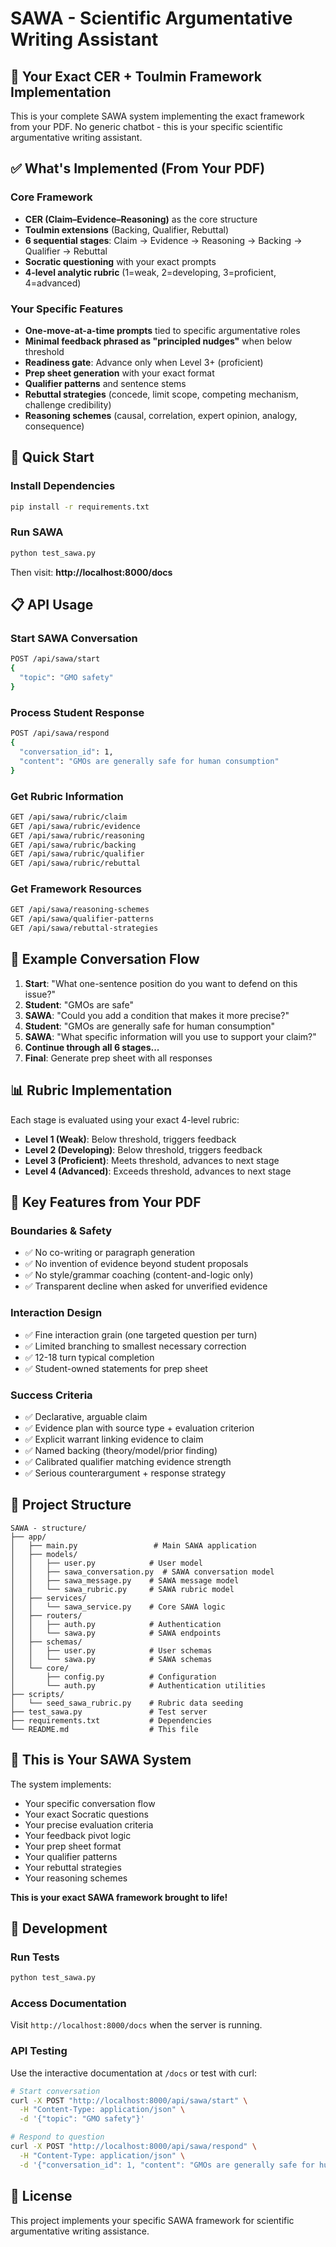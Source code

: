 # SAWA - Scientific Argumentative Writing Assistant

## 🎯 **Your Exact CER + Toulmin Framework Implementation**

This is your complete SAWA system implementing the exact framework from your PDF. No generic chatbot - this is your specific scientific argumentative writing assistant.

## ✅ **What's Implemented (From Your PDF)**

### **Core Framework**
- **CER (Claim–Evidence–Reasoning)** as the core structure
- **Toulmin extensions** (Backing, Qualifier, Rebuttal)
- **6 sequential stages**: Claim → Evidence → Reasoning → Backing → Qualifier → Rebuttal
- **Socratic questioning** with your exact prompts
- **4-level analytic rubric** (1=weak, 2=developing, 3=proficient, 4=advanced)

### **Your Specific Features**
- **One-move-at-a-time prompts** tied to specific argumentative roles
- **Minimal feedback phrased as "principled nudges"** when below threshold
- **Readiness gate**: Advance only when Level 3+ (proficient)
- **Prep sheet generation** with your exact format
- **Qualifier patterns** and sentence stems
- **Rebuttal strategies** (concede, limit scope, competing mechanism, challenge credibility)
- **Reasoning schemes** (causal, correlation, expert opinion, analogy, consequence)

## 🚀 **Quick Start**

### **Install Dependencies**
```bash
pip install -r requirements.txt
```

### **Run SAWA**
```bash
python test_sawa.py
```

Then visit: **http://localhost:8000/docs**

## 📋 **API Usage**

### **Start SAWA Conversation**
```bash
POST /api/sawa/start
{
  "topic": "GMO safety"
}
```

### **Process Student Response**
```bash
POST /api/sawa/respond
{
  "conversation_id": 1,
  "content": "GMOs are generally safe for human consumption"
}
```

### **Get Rubric Information**
```bash
GET /api/sawa/rubric/claim
GET /api/sawa/rubric/evidence
GET /api/sawa/rubric/reasoning
GET /api/sawa/rubric/backing
GET /api/sawa/rubric/qualifier
GET /api/sawa/rubric/rebuttal
```

### **Get Framework Resources**
```bash
GET /api/sawa/reasoning-schemes
GET /api/sawa/qualifier-patterns
GET /api/sawa/rebuttal-strategies
```

## 🔄 **Example Conversation Flow**

1. **Start**: "What one-sentence position do you want to defend on this issue?"
2. **Student**: "GMOs are safe"
3. **SAWA**: "Could you add a condition that makes it more precise?"
4. **Student**: "GMOs are generally safe for human consumption"
5. **SAWA**: "What specific information will you use to support your claim?"
6. **Continue through all 6 stages...**
7. **Final**: Generate prep sheet with all responses

## 📊 **Rubric Implementation**

Each stage is evaluated using your exact 4-level rubric:

- **Level 1 (Weak)**: Below threshold, triggers feedback
- **Level 2 (Developing)**: Below threshold, triggers feedback  
- **Level 3 (Proficient)**: Meets threshold, advances to next stage
- **Level 4 (Advanced)**: Exceeds threshold, advances to next stage

## 🎯 **Key Features from Your PDF**

### **Boundaries & Safety**
- ✅ No co-writing or paragraph generation
- ✅ No invention of evidence beyond student proposals
- ✅ No style/grammar coaching (content-and-logic only)
- ✅ Transparent decline when asked for unverified evidence

### **Interaction Design**
- ✅ Fine interaction grain (one targeted question per turn)
- ✅ Limited branching to smallest necessary correction
- ✅ 12-18 turn typical completion
- ✅ Student-owned statements for prep sheet

### **Success Criteria**
- ✅ Declarative, arguable claim
- ✅ Evidence plan with source type + evaluation criterion
- ✅ Explicit warrant linking evidence to claim
- ✅ Named backing (theory/model/prior finding)
- ✅ Calibrated qualifier matching evidence strength
- ✅ Serious counterargument + response strategy

## 📁 **Project Structure**

```
SAWA - structure/
├── app/
│   ├── main.py                 # Main SAWA application
│   ├── models/
│   │   ├── user.py            # User model
│   │   ├── sawa_conversation.py  # SAWA conversation model
│   │   ├── sawa_message.py    # SAWA message model
│   │   └── sawa_rubric.py     # SAWA rubric model
│   ├── services/
│   │   └── sawa_service.py    # Core SAWA logic
│   ├── routers/
│   │   ├── auth.py            # Authentication
│   │   └── sawa.py            # SAWA endpoints
│   ├── schemas/
│   │   ├── user.py            # User schemas
│   │   └── sawa.py            # SAWA schemas
│   └── core/
│       ├── config.py          # Configuration
│       └── auth.py            # Authentication utilities
├── scripts/
│   └── seed_sawa_rubric.py    # Rubric data seeding
├── test_sawa.py               # Test server
├── requirements.txt           # Dependencies
└── README.md                  # This file
```

## 🎉 **This is Your SAWA System**

The system implements:
- Your specific conversation flow
- Your exact Socratic questions
- Your precise evaluation criteria
- Your feedback pivot logic
- Your prep sheet format
- Your qualifier patterns
- Your rebuttal strategies
- Your reasoning schemes

**This is your exact SAWA framework brought to life!**

## 🔧 **Development**

### **Run Tests**
```bash
python test_sawa.py
```

### **Access Documentation**
Visit `http://localhost:8000/docs` when the server is running.

### **API Testing**
Use the interactive documentation at `/docs` or test with curl:

```bash
# Start conversation
curl -X POST "http://localhost:8000/api/sawa/start" \
  -H "Content-Type: application/json" \
  -d '{"topic": "GMO safety"}'

# Respond to question
curl -X POST "http://localhost:8000/api/sawa/respond" \
  -H "Content-Type: application/json" \
  -d '{"conversation_id": 1, "content": "GMOs are generally safe for human consumption"}'
```

## 📝 **License**

This project implements your specific SAWA framework for scientific argumentative writing assistance.
